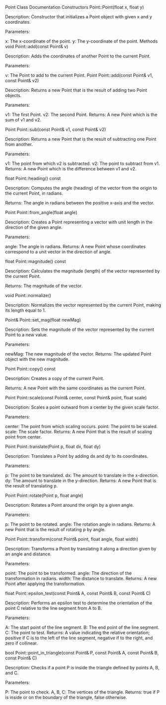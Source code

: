 Point Class Documentation
Constructors
Point::Point(float x, float y)

Description: Constructor that initializes a Point object with given x and y coordinates.

Parameters:

x: The x-coordinate of the point.
y: The y-coordinate of the point.
Methods
void Point::add(const Point& v)

Description: Adds the coordinates of another Point to the current Point.

Parameters:

v: The Point to add to the current Point.
Point Point::add(const Point& v1, const Point& v2)

Description: Returns a new Point that is the result of adding two Point objects.

Parameters:

v1: The first Point.
v2: The second Point.
Returns: A new Point which is the sum of v1 and v2.

Point Point::sub(const Point& v1, const Point& v2)

Description: Returns a new Point that is the result of subtracting one Point from another.

Parameters:

v1: The point from which v2 is subtracted.
v2: The point to subtract from v1.
Returns: A new Point which is the difference between v1 and v2.

float Point::heading() const

Description: Computes the angle (heading) of the vector from the origin to the current Point, in radians.

Returns: The angle in radians between the positive x-axis and the vector.

Point Point::from_angle(float angle)

Description: Creates a Point representing a vector with unit length in the direction of the given angle.

Parameters:

angle: The angle in radians.
Returns: A new Point whose coordinates correspond to a unit vector in the direction of angle.

float Point::magnitude() const

Description: Calculates the magnitude (length) of the vector represented by the current Point.

Returns: The magnitude of the vector.

void Point::normalize()

Description: Normalizes the vector represented by the current Point, making its length equal to 1.

Point& Point::set_mag(float newMag)

Description: Sets the magnitude of the vector represented by the current Point to a new value.

Parameters:

newMag: The new magnitude of the vector.
Returns: The updated Point object with the new magnitude.

Point Point::copy() const

Description: Creates a copy of the current Point.

Returns: A new Point with the same coordinates as the current Point.

Point Point::scale(const Point& center, const Point& point, float scale)

Description: Scales a point outward from a center by the given scale factor.

Parameters:

center: The point from which scaling occurs.
point: The point to be scaled.
scale: The scale factor.
Returns: A new Point that is the result of scaling point from center.

Point Point::translate(Point p, float dx, float dy)

Description: Translates a Point by adding dx and dy to its coordinates.

Parameters:

p: The point to be translated.
dx: The amount to translate in the x-direction.
dy: The amount to translate in the y-direction.
Returns: A new Point that is the result of translating p.

Point Point::rotate(Point p, float angle)

Description: Rotates a Point around the origin by a given angle.

Parameters:

p: The point to be rotated.
angle: The rotation angle in radians.
Returns: A new Point that is the result of rotating p by angle.

Point Point::transform(const Point& point, float angle, float width)

Description: Transforms a Point by translating it along a direction given by an angle and distance.

Parameters:

point: The point to be transformed.
angle: The direction of the transformation in radians.
width: The distance to translate.
Returns: A new Point after applying the transformation.

float Point::epsilon_test(const Point& A, const Point& B, const Point& C)

Description: Performs an epsilon test to determine the orientation of the point C relative to the line segment from A to B.

Parameters:

A: The start point of the line segment.
B: The end point of the line segment.
C: The point to test.
Returns: A value indicating the relative orientation; positive if C is to the left of the line segment, negative if to the right, and zero if collinear.

bool Point::point_in_triangle(const Point& P, const Point& A, const Point& B, const Point& C)

Description: Checks if a point P is inside the triangle defined by points A, B, and C.

Parameters:

P: The point to check.
A, B, C: The vertices of the triangle.
Returns: true if P is inside or on the boundary of the triangle, false otherwise.
